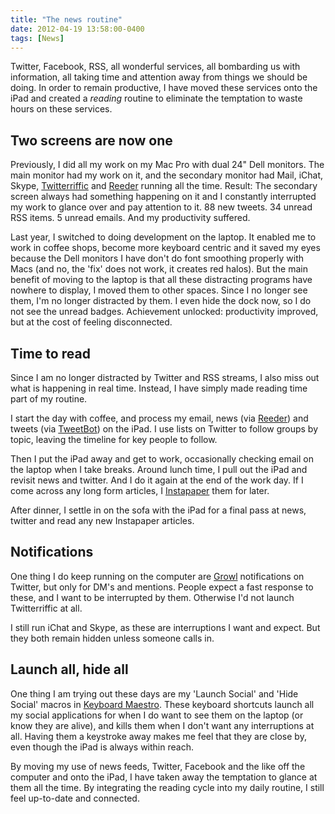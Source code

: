 ```yaml
---
title: "The news routine"
date: 2012-04-19 13:58:00-0400
tags: [News]
---
```


Twitter, Facebook, RSS, all wonderful services, all bombarding us with information, all taking time and attention away from things we should be doing. In order to remain productive, I have moved these services onto the iPad and created a *reading* routine to eliminate the temptation to waste hours on these services.

## Two screens are now one 

Previously, I did all my work on my Mac Pro with dual 24" Dell monitors. The main monitor had my work on it, and the secondary monitor had Mail, iChat, Skype, [Twitterriffic](http://iconfactory.com/software/twitterrific) and [Reeder](http://reederapp.com/) running all the time. Result: The secondary screen always had something happening on it and I constantly interrupted my work to glance over and pay attention to it. 88 new tweets. 34 unread RSS items. 5 unread emails. And my productivity suffered.

Last year, I switched to doing development on the laptop. It enabled me to work in coffee shops, become more keyboard centric and it saved my eyes because the Dell monitors I have don't do font smoothing properly with Macs (and no, the 'fix' does not work, it creates red halos). But the main benefit of moving to the laptop is that all these distracting programs have nowhere to display, I moved them to other spaces. Since I no longer see them, I'm no longer distracted by them. I even hide the dock now, so I do not see the unread badges. Achievement unlocked: productivity improved, but at the cost of feeling disconnected.

## Time to read

Since I am no longer distracted by Twitter and RSS streams, I also miss out what is happening in real time. Instead, I have simply made reading time part of my routine.

I start the day with coffee, and process my email, news (via [Reeder](http://reederapp.com/)) and tweets (via [TweetBot](http://tapbots.com/software/tweetbot/)) on the iPad. I use lists on Twitter to follow groups by topic, leaving the timeline for key people to follow.

Then I put the iPad away and get to work, occasionally checking email on the laptop when I take breaks. Around lunch time, I pull out the iPad and revisit news and twitter. And I do it again at the end of the work day. If I come across any long form articles, I [Instapaper](http://www.instapaper.com/) them for later.

After dinner, I settle in on the sofa with the iPad for a final pass at news, twitter and read any new Instapaper articles.

## Notifications

One thing I do keep running on the computer are [Growl](http://growl.info/) notifications on Twitter, but only for DM's and mentions. People expect a fast response to these, and I want to be interrupted by them. Otherwise I'd not launch Twitterriffic at all.

I still run iChat and Skype, as these are interruptions I want and expect.  But they both remain hidden unless someone calls in.

## Launch all, hide all

One thing I am trying out these days are my 'Launch Social' and 'Hide Social' macros in [Keyboard Maestro](http://www.keyboardmaestro.com/main/). These keyboard shortcuts launch all my social applications for when I do want to see them on the laptop (or know they are alive), and kills them when I don't want any interruptions at all. Having them a keystroke away makes me feel that they are close by, even though the iPad is always within reach.

By moving my use of news feeds, Twitter, Facebook and the like off the computer and onto the iPad, I have taken away the temptation to glance at them all the time. By integrating the reading cycle into my daily routine, I still feel up-to-date and connected.
